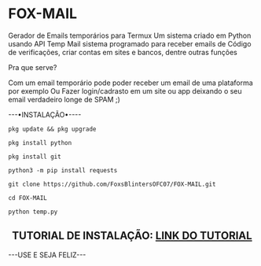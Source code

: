 # FOX-MAIL
Gerador de Emails temporários para  Termux 
Um sistema criado em Python usando API Temp Mail 
sistema programado para receber emails de Código de verificações, criar contas em sites e bancos, dentre outras funções

Pra que serve?

Com um email temporário pode poder receber um email de uma plataforma por exemplo
Ou Fazer login/cadrasto em um site ou app deixando o seu email verdadeiro longe de SPAM ;)


---•INSTALAÇÃO•----

```
pkg update && pkg upgrade

pkg install python

pkg install git

python3 -m pip install requests

git clone https://github.com/FoxsBlintersOFC07/FOX-MAIL.git

cd FOX-MAIL

python temp.py
```
<h2 align="center">TUTORIAL DE INSTALAÇÃO: <a href='https://youtu.be/0AttzwQ8Sr0' target='_blank'>LINK DO TUTORIAL</a></h2>
---USE E SEJA FELIZ---

